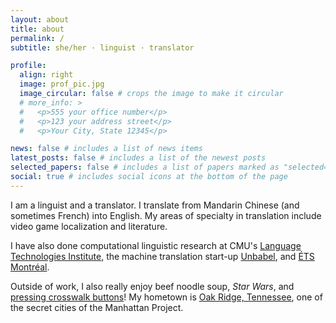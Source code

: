```yaml
---
layout: about
title: about
permalink: /
subtitle: she/her · linguist · translator

profile:
  align: right
  image: prof_pic.jpg
  image_circular: false # crops the image to make it circular
  # more_info: >
  #   <p>555 your office number</p>
  #   <p>123 your address street</p>
  #   <p>Your City, State 12345</p>

news: false # includes a list of news items
latest_posts: false # includes a list of the newest posts
selected_papers: false # includes a list of papers marked as "selected={true}"
social: true # includes social icons at the bottom of the page
---
```


I am a linguist and a translator. I translate from Mandarin Chinese (and sometimes French) into English. My areas of specialty in translation include video game localization and literature.

I have also done computational linguistic research at CMU's [Language Technologies Institute](https://www.lti.cs.cmu.edu/), the machine translation start-up [Unbabel](https://unbabel.com), and [ÉTS Montréal](https://www.etsmtl.ca).

Outside of work, I also really enjoy beef noodle soup, _Star Wars_, and [pressing crosswalk buttons](/blog/)! My hometown is [Oak Ridge, Tennessee](https://exploreoakridge.com), one of the secret cities of the Manhattan Project.
